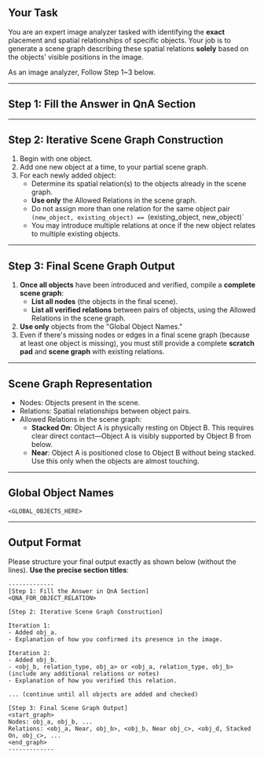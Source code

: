 ## Your Task
You are an expert image analyzer tasked with identifying the **exact** placement and spatial relationships of specific objects. Your job is to generate a scene graph describing these spatial relations **solely** based on the objects’ visible positions in the image.

As an image analyzer, Follow Step 1~3 below.

---

## Step 1: Fill the Answer in QnA Section

---

## Step 2: Iterative Scene Graph Construction
1. Begin with one object.
2. Add one new object at a time, to your partial scene graph.
3. For each newly added object:
   - Determine its spatial relation(s) to the objects already in the scene graph.
   - **Use only** the Allowed Relations in the scene graph.
   - Do not assign more than one relation for the same object pair `(new_object, existing_object) == `(existing_object, new_object)`
   - You may introduce multiple relations at once if the new object relates to multiple existing objects.

---

## Step 3: Final Scene Graph Output
1. **Once all objects** have been introduced and verified, compile a **complete scene graph**:
   - **List all nodes** (the objects in the final scene).
   - **List all verified relations** between pairs of objects, using the Allowed Relations in the scene graph.
2. **Use only** objects from the "Global Object Names."
3. Even if there's missing nodes or edges in a final scene graph (because at least one object is missing), you must still provide a complete **scratch pad** and **scene graph** with existing relations.

---

## Scene Graph Representation

- Nodes: Objects present in the scene.
- Relations: Spatial relationships between object pairs.
- Allowed Relations in the scene graph:
    - **Stacked On**: Object A is physically resting on Object B. This requires clear direct contact—Object A is visibly supported by Object B from below.
    - **Near**: Object A is positioned close to Object B without being stacked. Use this only when the objects are almost touching.

---

## Global Object Names
`<GLOBAL_OBJECTS_HERE>`

---

## Output Format

Please structure your final output exactly as shown below (without the lines). **Use the precise section titles**:

```
-------------
[Step 1: Fill the Answer in QnA Section]
<QNA_FOR_OBJECT_RELATION>

[Step 2: Iterative Scene Graph Construction]

Iteration 1:
- Added obj_a.
- Explanation of how you confirmed its presence in the image.

Iteration 2:
- Added obj_b.
- <obj_b, relation_type, obj_a> or <obj_a, relation_type, obj_b> (include any additional relations or notes)
- Explanation of how you verified this relation.

... (continue until all objects are added and checked)

[Step 3: Final Scene Graph Output]
<start_graph>
Nodes: obj_a, obj_b, ...
Relations: <obj_a, Near, obj_b>, <obj_b, Near obj_c>, <obj_d, Stacked On, obj_c>, ...
<end_graph>
-------------
```